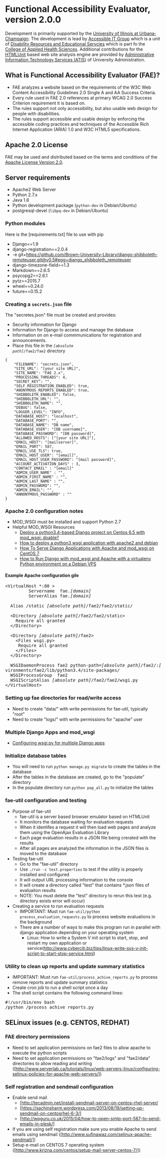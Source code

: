 # Functional Accessibility Evaluator, version 2.0.0

Development is primarily supported by the [University of Illinois at Urbana-Champaign](http://illinois.edu).  The development is lead by [Accessible IT Group](http://disability.illinois.edu/academic-support/aitg) which is a unit of [Disability Resources and Educational Servcies](http://www.disability.illinois.edu) which is part fo the [College of Applied Health Sciences](http://www.ahs.illinois.edu).  Additional contributions for the [HTMLUnit](http://htmlunit.sourceforge.net/) based web site analysis engine are provided by [Administrative Information Technology Services (ATIS)](https://www.aits.uillinois.edu/) of University Administration.



## What is Functional Accessibility Evaluator (FAE)?
* FAE analyzes a website based on the requirements of the W3C Web Content Accessibility Guidelines 2.0 Single A and AA Success Criteria.
* Every rule used in FAE 2.0 references at primary WCAG 2.0 Success Criterion requirement it is based on.
* The rules support not only accessibility, but also usable web design for people with disabilities.
* The rules support accessible and usable design by enforcing the accessible coding practices and techniques of the Accessible Rich Internet Application (ARIA) 1.0 and W3C HTML5 specifications.  

## Apache 2.0 License
FAE may be used and distributed based on the terms and conditions of the [Apache License Version 2.0](http://www.apache.org/licenses/LICENSE-2.0). 

## Server requirements

* Apache2 Web Server
* Python 2.7.x
* Java 1.8
* Python development package (`python-dev` in Debian/Ubuntu)
* postgresql-devel (`libpq-dev` in Debian/Ubuntu)

### Python modules

Here is the [requirements.txt] file to use with pip

* Django==1.9
* django-registration==2.0.4
* -e git+https://github.com/Brown-University-Library/django-shibboleth-remoteuser.git@v0.5#egg=django_shibboleth_remoteuser
* django-timezone-field==1.3
* Markdown==2.6.5
* psycopg2==2.6.1
* pytz==2015.7
* wheel==0.24.0
* future==0.15.2

### Creating a <code>secrets.json</code> file

The "secretes.json" file must be created and provides:
* Security information for Django
* Information for Django to access and manage the database
* Information on on e-mail commmunications for registration and announcements.
* Place this file in the <code><em>[absolute path]</em>/fae2/fae2</code> directory

```
{
  	"FILENAME": "secrets.json",
    "SITE_URL": "[your site URL]",
    "SITE_NAME": "FAE 2.x",
    "PROCESSING_THREADS": 4, 
   	"SECRET_KEY": "",
    "SELF_REGISTRATION_ENABLED": true,
    "ANONYMOUS_REPORTS_ENABLED": true,
    "SHIBBOLETH_ENABLED": false,
    "SHIBBOLETH_URL": "",
    "SHIBBOLETH_NAME": "",
    "DEBUG": false,
    "LOGGER_LEVEL": "INFO",
   	"DATABASE_HOST": "localhost",
   	"DATABASE_PORT": "",
   	"DATABASE_NAME": "DB name",
    "DATABASE_USER": "[DB username]",
    "DATABASE_PASSWORD": "[DB password]",
    "ALLOWED_HOSTS": ["[your site URL]"],
    "EMAIL_HOST": "[mailserver]",
    "EMAIL_PORT": 587,
    "EMAIL_USE_TLS": true,
    "EMAIL_HOST_USER": "[email]",
    "EMAIL_HOST_USER_PASSWORD": "[mail password]",
    "ACCOUNT_ACTIVATION_DAYS" : 3,
    "CONTACT_EMAIL" : "[email]"
    "ADMIN_USER_NAME" : "",
    "ADMIN_FIRST_NAME" : "",
    "ADMIN_LAST_NAME" : "",
    "ADMIN_PASSWORD": "",
    "ADMIN_EMAIL": "",
    "ANNONYMOUS_PASSWORD" : ""    
}
```

### Apache 2.0 configuration notes

* MOD_WSGI must be installed and support Python 2.7
* Helpful MOD_WSGI Resources
  * [Deploy a python3.4-based Django project on Centos 6.5 with mod_wsgi: doable?](http://stackoverflow.com/questions/32642937/deploy-a-python3-4-based-django-project-on-centos-6-5-with-mod-wsgi-doable)
  * [How to deploy a python3 wsgi application with apache2 and debian](http://devmartin.com/blog/2015/02/How-to-deploy-a-python3-wsgi-application-with-apache2-and-debian/)
  * [How To Serve Django Applications with Apache and mod_wsgi on CentOS 7](https://www.digitalocean.com/community/tutorials/how-to-serve-django-applications-with-apache-and-mod_wsgi-on-centos-7)
  * [How to Run Django with mod_wsgi and Apache with a virtualenv Python environment on a Debian VPS](https://www.digitalocean.com/community/tutorials/how-to-run-django-with-mod_wsgi-and-apache-with-a-virtualenv-python-environment-on-a-debian-vps)

#### Example Apache configuration gile
<pre>
&lt;VirtualHost *:80 >
	     Servername  fae.<em>[domain]</em>
	     ServerAlias fae.<em>[domain]</em>

  Alias /static <em>[absolute path]</em>/fae2/fae2/static/

  &lt;Directory <em>[absolute path]</em>/fae2/fae2/static>
    Require all granted
  &lt;/Directory>

  &lt;Directory <em>[absolute path]</em>/fae2>
    &lt;Files wsgi.py>
     Require all granted
    &lt;/Files>
  &lt;/Directory>

  WSGIDaemonProcess fae2 python-path=<em>[absolute path]</em>/fae2/:<em>[absolute path]</em>/virtual-en
vironments/fae2/lib/python3.4/site-packages/
  WSGIProcessGroup  fae2
  WSGIScriptAlias <em>[absolute path]</em>/fae2/fae2/wsgi.py
&lt;/VirtualHost>
</pre>

### Setting up fae directories for read/write access
* Need to create "data/" with write permissions for fae-util, typically "root" 
* Need to create "logs/" with write permissions for "apache" user


### Multiple Django Apps and mod_wsgi 
* [Configuring wsgi.py for multiple Django apps](https://docs.djangoproject.com/en/1.9/howto/deployment/wsgi/modwsgi/)

### Initialize database tables
* You will need to run <code>python manage.py migrate</code> to create the tables in the database
* After the tables in the database are created, go to the "populate" directory
* In the populate directory run <code>python pop_all.py</code> to initialize the tables

### fae-util configuration and testing
* Purpose of fae-util
  * fae-util is a server based browser emulator based on HTMLUnit
  * It monitors the database waiting for evaluation requests
  * When it identifes a request it will then load web pages and analyze them using the OpenAjax Evaluation Library
  * Each page evaluation results in a JSON file being crerated with the results
  * After all pages are analyzed the information in the JSON files is moved to the database
* Testing fae-util
  * Go to the "fae-util" directory
  * Use <code>./run -c test.properties</code> to test if the utility is properly installed and configured
  * It will output URL processing information to the console
  * It will create a directory called "test" that contains *.json files of evaluaiton results
  * NOTE: You must delete the "test" directory to rerun this test (e.g. directory exists error will occur)
* Creating a service to run evaluation requests
  * IMPORTANT: Must run <code>fae-util/python process_evaluation_requests.py</code> to process website evaluations in the background
  * There are a number of ways to make this program run in parallel with django application depending on your operating system
    * Linux: How to write a System V init script to start, stop, and restart my own application or service(http://www.cyberciti.biz/tips/linux-write-sys-v-init-script-to-start-stop-service.html)

### Utility to clean up reports and update summary statistics
* IMPORTANT: Must run <code>fae-util/process_achive_reports.py</code> to process remove reports and update summary statistics
* Create cron job to run a shell script once a day
* The shell script contains the following command lines:
<pre>
#!/usr/bin/env bash
<path to virtual environment>/python <path to script>/process_achive_reports.py
</pre>


## SELinux issues (e.g. CENTOS, REDHAT)

### FAE directory permissions
* Need to set application permissions on fae2 files to allow apache to execute the python scripts 
* Need to set application permissions on "fae2/logs" and "fae2/data" directories to allow reading and writing ([http://www.serverlab.ca/tutorials/linux/web-servers-linux/configuring-selinux-policies-for-apache-web-servers/])

### Self registration and sendmail configuration
* Enable send mail 
  * [http://tecadmin.net/install-sendmail-server-on-centos-rhel-server/
  * [https://sachinsharm.wordpress.com/2013/08/19/setting-up-sendmail-on-centosrhel-6-3/]
  * [http://wpguru.co.uk/2015/04/how-to-open-smtp-port-587-to-send-emails-in-plesk/]
* If you are using self registration make sure you enable Apache to send emails using sendmail ([http://www.sufinawaz.com/selinux-apache-sendmail/])
* Setup e-mail on CENTOS 7 operating system ([http://www.krizna.com/centos/setup-mail-server-centos-7/])

